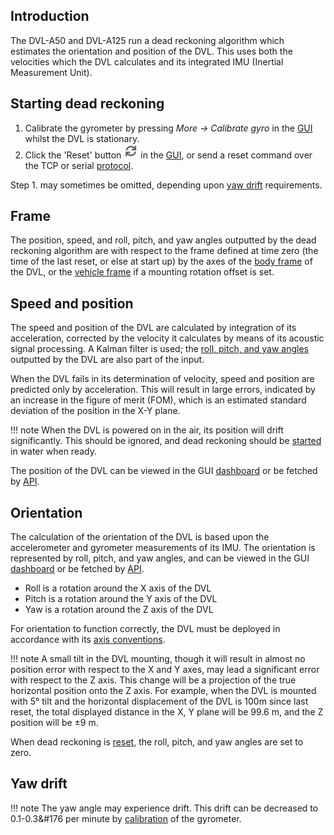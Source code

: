 ## Introduction

The DVL-A50 and DVL-A125 run a dead reckoning algorithm which estimates the orientation and position of the DVL. This uses both the velocities which the DVL calculates and its integrated IMU (Inertial Measurement Unit).

## Starting dead reckoning

1. Calibrate the gyrometer by pressing *More -> Calibrate gyro* in the [GUI](../gui/dashboard) whilst the DVL is stationary.
2. Click the 'Reset' button ![](../img/dvl_gui_icon_reset.png) in the [GUI](../gui/dashboard), or send a reset command over the TCP or serial [protocol](../dvl-protocol).

Step 1. may sometimes be omitted, depending upon [yaw drift](#yaw-drift) requirements.

## Frame

The position, speed, and roll, pitch, and yaw angles outputted by the dead reckoning algorithm are with respect to the frame defined at time zero (the time of the last reset, or else at start up) by the axes of the [body frame](../axes#body-frame) of the DVL, or the [vehicle frame](../axes#vehicle-frame) if a mounting rotation offset is set.

## Speed and position

The speed and position of the DVL are calculated by integration of its acceleration, corrected by the velocity it calculates by means of its acoustic signal processing. A Kalman filter is used; the [roll, pitch, and yaw angles](#orientation) outputted by the DVL are also part of the input.

When the DVL fails in its determination of velocity, speed and position are predicted only by acceleration. This will result in large errors, indicated by an increase in the figure of merit (FOM), which is an estimated standard deviation of the position in the X-Y plane.

!!! note
    When the DVL is powered on in the air, its position will drift significantly. This should be ignored, and dead reckoning should be [started](#starting-dead-reckoning) in water when ready.

The position of the DVL can be viewed in the GUI [dashboard](../gui/dashboard/) or be fetched by [API](../dvl-protocol/#dead-reckoning-report).

## Orientation

The calculation of the orientation of the DVL is based upon the accelerometer and gyrometer measurements of its IMU. The orientation is represented by roll, pitch, and yaw angles, and can be viewed in the GUI [dashboard](../gui/dashboard/) or be fetched by [API](../dvl-protocol/#dead-reckoning-report).

- Roll is a rotation around the X axis of the DVL
- Pitch is a rotation around the Y axis of the DVL
- Yaw is a rotation around the Z axis of the DVL

For orientation to function correctly, the DVL must be deployed in accordance with its [axis conventions](../axes).

!!! note
    A small tilt in the DVL mounting, though it will result in almost no position error with respect to the X and Y axes, may lead a significant error with respect to the Z axis. This change will be a projection of the true horizontal position onto the Z axis. For example, when the DVL is mounted with 5&#176; tilt and the horizontal displacement of the DVL is 100m since last reset, the total displayed distance in the X, Y plane will be 99.6 m, and the Z position will be &pm;9 m.

When dead reckoning is [reset](#starting-dead-reckoning), the roll, pitch, and yaw angles are set to zero.

## Yaw drift

!!! note
    The yaw angle may experience drift. This drift can be decreased to 0.1-0.3&#176 per minute by [calibration](#starting-dead-reckoning) of the gyrometer.


